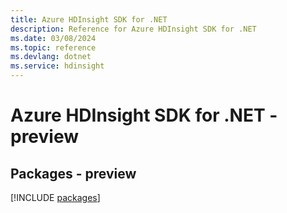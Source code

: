 ```yaml
---
title: Azure HDInsight SDK for .NET
description: Reference for Azure HDInsight SDK for .NET
ms.date: 03/08/2024
ms.topic: reference
ms.devlang: dotnet
ms.service: hdinsight
---
```

# Azure HDInsight SDK for .NET - preview
## Packages - preview
[!INCLUDE [packages](hdinsight-index.md)]
